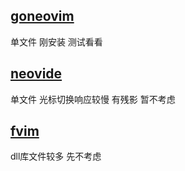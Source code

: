 ## [goneovim](https://github.com/akiyosi/goneovim)
单文件 刚安装 测试看看

## [neovide](https://github.com/neovide/neovide)
单文件 光标切换响应较慢 有残影 暂不考虑

## [fvim](https://github.com/yatli/fvim)
dll库文件较多 先不考虑
